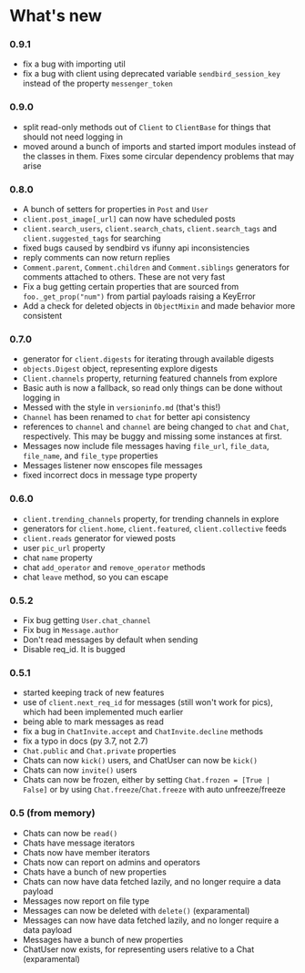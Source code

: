 # What's new

### 0.9.1
- fix a bug with importing util
- fix a bug with client using deprecated variable ``sendbird_session_key`` instead of the property ``messenger_token``

### 0.9.0
- split read-only methods out of `Client` to `ClientBase` for things that should not need logging in
- moved around a bunch of imports and started import modules instead of the classes in them. Fixes some circular dependency problems that may arise

### 0.8.0
- A bunch of setters for properties in `Post` and `User`
- `client.post_image[_url]` can now have scheduled posts
- `client.search_users`, `client.search_chats`, `client.search_tags` and `client.suggested_tags` for searching
- fixed bugs caused by sendbird vs ifunny api inconsistencies
- reply comments can now return replies
- `Comment.parent`, `Comment.children` and `Comment.siblings` generators for comments attached to others. These are not very fast
- Fix a bug getting certain properties that are sourced from `foo._get_prop("num")` from partial payloads raising a KeyError
- Add a check for deleted objects in `ObjectMixin` and made behavior more consistent

### 0.7.0
- generator for `client.digests` for iterating through available digests
- `objects.Digest` object, representing explore digests
- `Client.channels` property, returning featured channels from explore
- Basic auth is now a fallback, so read only things can be done without logging in
- Messed with the style in `versioninfo.md` (that's this!)
- `Channel` has been renamed to `chat` for better api consistency
- references to `channel` and `channel` are being changed to `chat` and `Chat`, respectively. This may be buggy and missing some instances at first.
- Messages now include file messages having `file_url`, `file_data`, `file_name`, and `file_type` properties
- Messages listener now enscopes file messages
- fixed incorrect docs in message type property

### 0.6.0
- `client.trending_channels` property, for trending channels in explore
- generators for `client.home`, `client.featured`, `client.collective` feeds
- `client.reads` generator for viewed posts
- user `pic_url` property
- chat `name` property
- chat `add_operator` and `remove_operator` methods
- chat `leave` method, so you can escape

### 0.5.2
- Fix bug getting `User.chat_channel`
- Fix bug in `Message.author`
- Don't read messages by default when sending
- Disable req_id. It is bugged

### 0.5.1
- started keeping track of new features
- use of `client.next_req_id` for messages (still won't work for pics), which had been implemented much earlier
- being able to mark messages as read
- fix a bug in `ChatInvite.accept` and `ChatInvite.decline` methods
- fix a typo in docs (py 3.7, not 2.7)
- `Chat.public` and `Chat.private` properties
- Chats can now `kick()` users, and ChatUser can now be `kick()`
- Chats can now `invite()` users
- Chats can now be frozen, either by setting `Chat.frozen = [True | False]` or by using `Chat.freeze`/`Chat.freeze` with auto unfreeze/freeze

### 0.5 (from memory)
- Chats can now be `read()`
- Chats have message iterators
- Chats now have member iterators
- Chats now can report on admins and operators
- Chats have a bunch of new properties
- Chats can now have data fetched lazily, and no longer require a data payload
- Messages now report on file type
- Messages can now be deleted with `delete()` (exparamental)
- Messages can now have data fetched lazily, and no longer require a data payload
- Messages have a bunch of new properties
- ChatUser now exists, for representing users relative to a Chat (exparamental)
